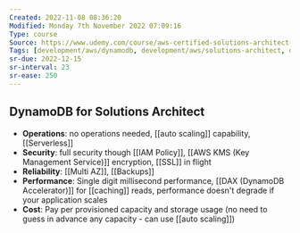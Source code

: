 ```yaml
---
Created: 2022-11-08 08:36:20
Modified: Monday 7th November 2022 07:09:16
Type: course
Source: https://www.udemy.com/course/aws-certified-solutions-architect-associate-saa-c01/?xref=E0Aed11STH4LPUQvCz0GJFABTmM=
Tags: [development/aws/dynamodb, development/aws/solutions-architect, database, serverless, review]
sr-due: 2022-12-15
sr-interval: 23
sr-ease: 250
---
```


## DynamoDB for Solutions Architect

- **Operations**: no operations needed, [[auto scaling]] capability, [[Serverless]]
- **Security**: full security though [[IAM Policy]], [[AWS KMS (Key Management Service)]] encryption, [[SSL]] in flight
- **Reliability**: [[Multi AZ]], [[Backups]]
- **Performance**: Single digit millisecond performance, [[DAX (DynamoDB Accelerator)]] for [[caching]] reads, performance doesn't degrade if your application scales
- **Cost**: Pay per provisioned capacity and storage usage (no need to guess in advance any capacity - can use [[auto scaling]])